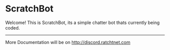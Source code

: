 # ScratchBot #
Welcome! This is ScratchBot, its a simple chatter bot thats currently being coded.

-------------------------------------------------------------------------------

More Documentation will be on http://discord.ratchtnet.com
